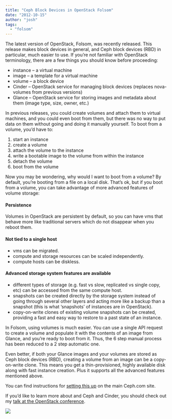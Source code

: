 ```yaml
---
title: "Ceph Block Devices in OpenStack Folsom"
date: "2012-10-15"
author: "josh"
tags: 
  - "folsom"
---
```


The latest version of OpenStack, Folsom, was recently released. This release makes block devices in general, and Ceph block devices (RBD) in particular, much easier to use. If you’re not familiar with OpenStack terminology, there are a few things you should know before proceeding:

- instance – a virtual machine
- image – a template for a virtual machine
- volume – a block device
- Cinder – OpenStack service for managing block devices (replaces nova-volumes from previous versions)
- Glance – OpenStack service for storing images and metadata about them (image type, size, owner, etc.)

In previous releases, you could create volumes and attach them to virtual machines, and you could even boot from them, but there was no way to put data on them without going and doing it manually yourself. To boot from a volume, you’d have to:

1. start an instance
2. create a volume
3. attach the volume to the instance
4. write a bootable image to the volume from within the instance
5. detach the volume
6. boot from the volume

Now you may be wondering, why would I want to boot from a volume? By default, you’re booting from a file on a local disk. That’s ok, but if you boot from a volume, you can take advantage of more advanced features of volume storage:

#### Persistence

Volumes in OpenStack are persistent by default, so you can have vms that behave more like traditional servers which do not disappear when you reboot them.

#### Not tied to a single host

- vms can be migrated.
- compute and storage resources can be scaled independently.
- compute hosts can be diskless.

#### Advanced storage system features are available

- different types of storage (e.g. fast vs slow, replicated vs single copy, etc) can be accessed from the same compute host.
- snapshots can be created directly by the storage system instead of going through several other layers and acting more like a backup than a snapshot (this is what ‘snapshots’ of instances are in OpenStack).
- copy-on-write clones of existing volume snapshots can be created, providing a fast and easy way to restore to a past state of an instance.

In Folsom, using volumes is much easier. You can use a single API request to create a volume and populate it with the contents of an image from Glance, and you’re ready to boot from it. Thus, the 6 step manual process has been reduced to a 2 step automatic one.

Even better, if both your Glance images and your volumes are stored as Ceph block devices (RBD), creating a volume from an image can be a copy-on-write clone. This means you get a thin-provisioned, highly available disk along with fast instance creation. Plus it supports all the advanced features mentioned above.

You can find instructions for [setting this up](http://ceph.com/docs/master/rbd/rbd-openstack/) on the main Ceph.com site.

If you’d like to learn more about and Ceph and Cinder, you should check out my [talk at the OpenStack conference](http://openstacksummitfall2012.sched.org/event/49d780b281a05e215c40990c08ab7bf6#.UHk2ahLfu5k).

![](http://track.hubspot.com/__ptq.gif?a=268973&k=14&bu=http://ceph.com&r=http://ceph.com/rbd/ceph-block-devices-in-openstack-folsom/&bvt=rss&p=wordpress)
